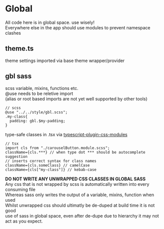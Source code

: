 # Global

All code here is in global space. use wisely!  
Everywhere else in the app should use modules to prevent namespace clashes

## theme.ts

theme settings imported via base theme wrapper/provider

## gbl sass

scss variable, mixins, functions etc.  
@use needs to be reletive import  
(alias or root based imports are not yet well supported by other tools)

```
// scss
@use "../../style/gbl.scss";
.my-class{
  padding: gbl.$my-padding;
}
```

type-safe classes in .tsx via [typescript-plugin-css-modules](https://github.com/mrmckeb/typescript-plugin-css-modules)

```
// tsx
import cls from "./carouselButton.module.scss";
className={cls.***} // when type dot *** should be autocomplete suggestion
// inserts correct syntax for class names
className={cls.someClass} // camelCase
className={cls["my-class"]} // kebab-case
```

**DO NOT WRITE ANY UNWRAPPED CSS CLASSES IN GLOBAL SASS**  
Any css that is not wrapped by scss is automatically written into every consuming file  
Whereas sass only writes the output of a variable, mixins, function when used  
Whilst unwrapped css should ultimatly be de-duped at build time it is not good  
use of sass in global space, even after de-dupe due to hierarchy it may not act as you expect.
